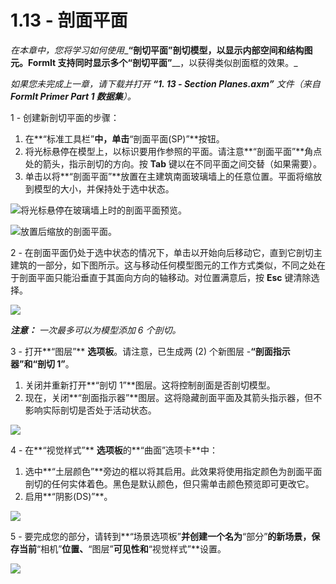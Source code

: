 # 1.13 - 剖面平面

_在本章中，您将学习如何使用__**“剖切平面”**__剖切模型，以显示内部空间和结构图元。FormIt 支持同时显示多个__**“剖切平面”**__，以获得类似剖面框的效果。_

_如果您未完成上一章，请下载并打开_ _**“1. 13 - Section Planes.axm”**_ _文件（来自_ _**FormIt Primer Part 1 数据集**）。_

1 - 创建新剖切平面的步骤：

1. 在**“标准工具栏”**中，单击**“剖面平面(SP)”**按钮。
2. 将光标悬停在模型上，以标识要用作参照的平面。请注意**“剖面平面”**角点处的箭头，指示剖切的方向。按 **Tab** 键以在不同平面之间交替（如果需要）。
3. 单击以将**“剖面平面”**放置在主建筑南面玻璃墙上的任意位置。平面将缩放到模型的大小，并保持处于选中状态。

![将光标悬停在玻璃墙上时的剖面平面预览。](../../.gitbook/assets/0%20%286%29.png)

![放置后缩放的剖面平面。](../../.gitbook/assets/1%20%2819%29.png)

2 - 在剖面平面仍处于选中状态的情况下，单击以开始向后移动它，直到它剖切主建筑的一部分，如下图所示。这与移动任何模型图元的工作方式类似，不同之处在于剖面平面只能沿垂直于其面向方向的轴移动。对位置满意后，按 **Esc** 键清除选择。

![](../../.gitbook/assets/2%20%2811%29.png)

_**注意：**_ _一次最多可以为模型添加 6 个剖切。_

3 - 打开**“图层”** **选项板**。请注意，已生成两 (2) 个新图层 -**“剖面指示器”**和**“剖切 1”**。

1. 关闭并重新打开**“剖切 1”**图层。这将控制剖面是否剖切模型。
2. 现在，关闭**“剖面指示器”**图层。这将隐藏剖面平面及其箭头指示器，但不影响实际剖切是否处于活动状态。

![](../../.gitbook/assets/3%20%286%29.png)

4 - 在**“视觉样式”** **选项板**的**“曲面”选项卡**中：

1. 选中**“土层颜色”**旁边的框以将其启用。此效果将使用指定颜色为剖面平面剖切的任何实体着色。黑色是默认颜色，但只需单击颜色预览即可更改它。
2. 启用**“阴影(DS)”**。

![](../../.gitbook/assets/poche.png)

5 - 要完成您的部分，请转到**“场景选项板”**并创建一个名为**“部分”**的新场景，保存当前**“相机”**位置、**“图层”**可见性和**“视觉样式”**设置。

![](../../.gitbook/assets/5%20%287%29.png)

